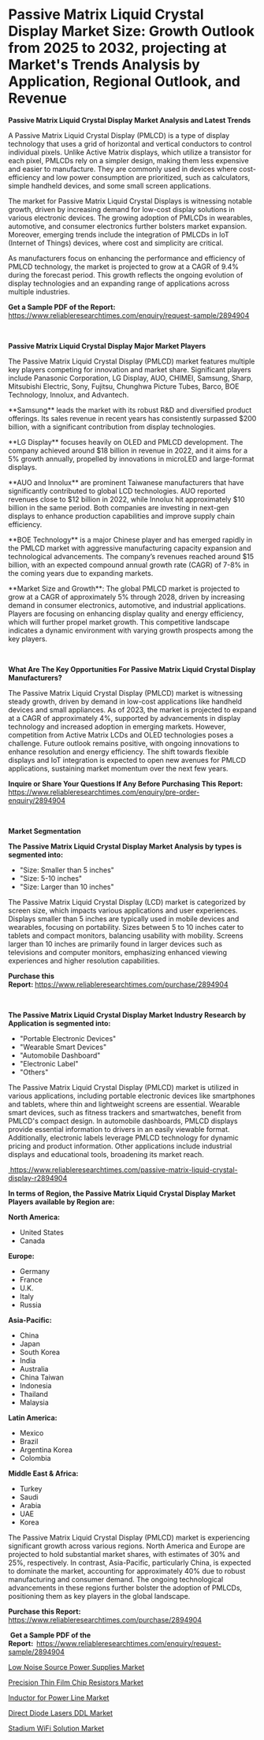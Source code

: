 <p><h1>Passive Matrix Liquid Crystal Display Market Size: Growth Outlook from 2025 to 2032, projecting at Market's Trends Analysis by Application, Regional Outlook, and Revenue</h1></p><p><strong>Passive Matrix Liquid Crystal Display Market Analysis and Latest Trends</strong></p>
<p><p>A Passive Matrix Liquid Crystal Display (PMLCD) is a type of display technology that uses a grid of horizontal and vertical conductors to control individual pixels. Unlike Active Matrix displays, which utilize a transistor for each pixel, PMLCDs rely on a simpler design, making them less expensive and easier to manufacture. They are commonly used in devices where cost-efficiency and low power consumption are prioritized, such as calculators, simple handheld devices, and some small screen applications.</p><p>The market for Passive Matrix Liquid Crystal Displays is witnessing notable growth, driven by increasing demand for low-cost display solutions in various electronic devices. The growing adoption of PMLCDs in wearables, automotive, and consumer electronics further bolsters market expansion. Moreover, emerging trends include the integration of PMLCDs in IoT (Internet of Things) devices, where cost and simplicity are critical. </p><p>As manufacturers focus on enhancing the performance and efficiency of PMLCD technology, the market is projected to grow at a CAGR of 9.4% during the forecast period. This growth reflects the ongoing evolution of display technologies and an expanding range of applications across multiple industries.</p></p>
<p><strong>Get a Sample PDF of the Report:&nbsp;</strong> <a href="https://www.reliableresearchtimes.com/enquiry/request-sample/2894904?utm_campaign=3047&utm_medium=2&utm_source=Github&utm_content=ia&utm_term=15032025&utm_id=passive-matrix-liquid-crystal-display">https://www.reliableresearchtimes.com/enquiry/request-sample/2894904</a></p>
<p>&nbsp;</p>
<p><strong>Passive Matrix Liquid Crystal Display Major Market Players</strong></p>
<p><p>The Passive Matrix Liquid Crystal Display (PMLCD) market features multiple key players competing for innovation and market share. Significant players include Panasonic Corporation, LG Display, AUO, CHIMEI, Samsung, Sharp, Mitsubishi Electric, Sony, Fujitsu, Chunghwa Picture Tubes, Barco, BOE Technology, Innolux, and Advantech. </p><p>**Samsung** leads the market with its robust R&D and diversified product offerings. Its sales revenue in recent years has consistently surpassed $200 billion, with a significant contribution from display technologies.</p><p>**LG Display** focuses heavily on OLED and PMLCD development. The company achieved around $18 billion in revenue in 2022, and it aims for a 5% growth annually, propelled by innovations in microLED and large-format displays.</p><p>**AUO and Innolux** are prominent Taiwanese manufacturers that have significantly contributed to global LCD technologies. AUO reported revenues close to $12 billion in 2022, while Innolux hit approximately $10 billion in the same period. Both companies are investing in next-gen displays to enhance production capabilities and improve supply chain efficiency.</p><p>**BOE Technology** is a major Chinese player and has emerged rapidly in the PMLCD market with aggressive manufacturing capacity expansion and technological advancements. The company’s revenues reached around $15 billion, with an expected compound annual growth rate (CAGR) of 7-8% in the coming years due to expanding markets.</p><p>**Market Size and Growth**: The global PMLCD market is projected to grow at a CAGR of approximately 5% through 2028, driven by increasing demand in consumer electronics, automotive, and industrial applications. Players are focusing on enhancing display quality and energy efficiency, which will further propel market growth. This competitive landscape indicates a dynamic environment with varying growth prospects among the key players.</p></p>
<p>&nbsp;</p>
<p><strong>What Are The Key Opportunities For Passive Matrix Liquid Crystal Display Manufacturers?</strong></p>
<p><p>The Passive Matrix Liquid Crystal Display (PMLCD) market is witnessing steady growth, driven by demand in low-cost applications like handheld devices and small appliances. As of 2023, the market is projected to expand at a CAGR of approximately 4%, supported by advancements in display technology and increased adoption in emerging markets. However, competition from Active Matrix LCDs and OLED technologies poses a challenge. Future outlook remains positive, with ongoing innovations to enhance resolution and energy efficiency. The shift towards flexible displays and IoT integration is expected to open new avenues for PMLCD applications, sustaining market momentum over the next few years.</p></p>
<p><strong>Inquire or Share Your Questions If Any Before Purchasing This Report:</strong> <a href="https://www.reliableresearchtimes.com/enquiry/pre-order-enquiry/2894904?utm_campaign=3047&utm_medium=2&utm_source=Github&utm_content=ia&utm_term=15032025&utm_id=passive-matrix-liquid-crystal-display">https://www.reliableresearchtimes.com/enquiry/pre-order-enquiry/2894904</a></p>
<p>&nbsp;</p>
<p><strong>Market Segmentation</strong></p>
<p><strong>The Passive Matrix Liquid Crystal Display Market Analysis by types is segmented into:</strong></p>
<p><ul><li>"Size: Smaller than 5 inches"</li><li>"Size: 5-10 inches"</li><li>"Size: Larger than 10 inches"</li></ul></p>
<p><p>The Passive Matrix Liquid Crystal Display (LCD) market is categorized by screen size, which impacts various applications and user experiences. Displays smaller than 5 inches are typically used in mobile devices and wearables, focusing on portability. Sizes between 5 to 10 inches cater to tablets and compact monitors, balancing usability with mobility. Screens larger than 10 inches are primarily found in larger devices such as televisions and computer monitors, emphasizing enhanced viewing experiences and higher resolution capabilities.</p></p>
<p><strong>Purchase this Report:&nbsp;</strong><a href="https://www.reliableresearchtimes.com/purchase/2894904?utm_campaign=3047&utm_medium=2&utm_source=Github&utm_content=ia&utm_term=15032025&utm_id=passive-matrix-liquid-crystal-display">https://www.reliableresearchtimes.com/purchase/2894904</a></p>
<p>&nbsp;</p>
<p><strong>The Passive Matrix Liquid Crystal Display Market Industry Research by Application is segmented into:</strong></p>
<p><ul><li>"Portable Electronic Devices"</li><li>"Wearable Smart Devices"</li><li>"Automobile Dashboard"</li><li>"Electronic Label"</li><li>"Others"</li></ul></p>
<p><p>The Passive Matrix Liquid Crystal Display (PMLCD) market is utilized in various applications, including portable electronic devices like smartphones and tablets, where thin and lightweight screens are essential. Wearable smart devices, such as fitness trackers and smartwatches, benefit from PMLCD's compact design. In automobile dashboards, PMLCD displays provide essential information to drivers in an easily viewable format. Additionally, electronic labels leverage PMLCD technology for dynamic pricing and product information. Other applications include industrial displays and educational tools, broadening its market reach.</p></p>
<p><a href="https://www.reliableresearchtimes.com/passive-matrix-liquid-crystal-display-r2894904?utm_campaign=3047&utm_medium=2&utm_source=Github&utm_content=ia&utm_term=15032025&utm_id=passive-matrix-liquid-crystal-display">&nbsp;https://www.reliableresearchtimes.com/passive-matrix-liquid-crystal-display-r2894904</a></p>
<p><strong>In terms of Region, the Passive Matrix Liquid Crystal Display Market Players available by Region are:</strong></p>
<p>
    <p> <strong> North America: </strong>
        <ul>
            <li>United States</li>
            <li>Canada</li>
        </ul>
        </p> 
    <p> <strong> Europe: </strong>
        <ul>
            <li>Germany</li>
            <li>France</li>
            <li>U.K.</li>
            <li>Italy</li>
            <li>Russia</li>
        </ul>
        </p> 
    <p> <strong> Asia-Pacific: </strong>
        <ul>
            <li>China</li>
            <li>Japan</li>
            <li>South Korea</li>
            <li>India</li>
            <li>Australia</li>
            <li>China Taiwan</li>
            <li>Indonesia</li>
            <li>Thailand</li>
            <li>Malaysia</li>
        </ul>
        </p> 
    <p> <strong> Latin America: </strong>
        <ul>
            <li>Mexico</li>
            <li>Brazil</li>
            <li>Argentina Korea</li>
            <li>Colombia</li>
        </ul>
        </p> 
    <p> <strong> Middle East & Africa: </strong>
        <ul>
            <li>Turkey</li>
            <li>Saudi</li>
            <li>Arabia</li>
            <li>UAE</li>
            <li>Korea</li>
        </ul>
    </p>
    </p>
<p><p>The Passive Matrix Liquid Crystal Display (PMLCD) market is experiencing significant growth across various regions. North America and Europe are projected to hold substantial market shares, with estimates of 30% and 25%, respectively. In contrast, Asia-Pacific, particularly China, is expected to dominate the market, accounting for approximately 40% due to robust manufacturing and consumer demand. The ongoing technological advancements in these regions further bolster the adoption of PMLCDs, positioning them as key players in the global landscape.</p></p>
<p><strong>Purchase this Report: </strong><a href="https://www.reliableresearchtimes.com/purchase/2894904?utm_campaign=3047&utm_medium=2&utm_source=Github&utm_content=ia&utm_term=15032025&utm_id=passive-matrix-liquid-crystal-display">https://www.reliableresearchtimes.com/purchase/2894904</a></p>
<p>&nbsp;<strong>Get a Sample PDF of the Report:&nbsp;&nbsp;</strong><a href="https://www.reliableresearchtimes.com/enquiry/request-sample/2894904?utm_campaign=3047&utm_medium=2&utm_source=Github&utm_content=ia&utm_term=15032025&utm_id=passive-matrix-liquid-crystal-display">https://www.reliableresearchtimes.com/enquiry/request-sample/2894904</a></p>
<p><strong></strong></p>
<p><p><a href="https://www.linkedin.com/pulse/forecast-of123-cagr-study-low-noise-source-power-supplies-market-y0jmc?utm_campaign=3047&utm_medium=2&utm_source=Github&utm_content=ia&utm_term=15032025&utm_id=passive-matrix-liquid-crystal-display">Low Noise Source Power Supplies Market</a></p><p><a href="https://www.linkedin.com/pulse/precision-thin-film-chip-resistors-market-size-expected-accelerate-rcdlc?utm_campaign=3047&utm_medium=2&utm_source=Github&utm_content=ia&utm_term=15032025&utm_id=passive-matrix-liquid-crystal-display">Precision Thin Film Chip Resistors Market</a></p><p><a href="https://www.linkedin.com/pulse/study-forecastingthe-globalinductor-power-line-market-growingat-goice?utm_campaign=3047&utm_medium=2&utm_source=Github&utm_content=ia&utm_term=15032025&utm_id=passive-matrix-liquid-crystal-display">Inductor for Power Line Market</a></p><p><a href="https://www.linkedin.com/pulse/direct-diode-lasers-ddl-market-growth-analysis-2025-2032-trends-nfw1c?utm_campaign=3047&utm_medium=2&utm_source=Github&utm_content=ia&utm_term=15032025&utm_id=passive-matrix-liquid-crystal-display">Direct Diode Lasers DDL Market</a></p><p><a href="https://github.com/amoakuolaopa/Market-Research-Report-List-1/blob/main/stadium-wifi-solution-market.md?utm_campaign=3047&utm_medium=2&utm_source=Github&utm_content=ia&utm_term=15032025&utm_id=passive-matrix-liquid-crystal-display">Stadium WiFi Solution Market</a></p></p>